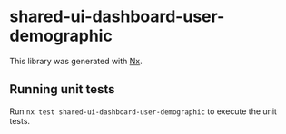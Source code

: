 # shared-ui-dashboard-user-demographic

This library was generated with [Nx](https://nx.dev).

## Running unit tests

Run `nx test shared-ui-dashboard-user-demographic` to execute the unit tests.
